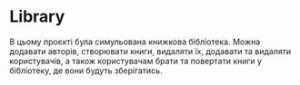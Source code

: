 # Library
В цьому проєкті була симульована книжкова бібліотека. Можна додавати авторів, створювати книги, видаляти їх, додавати та видаляти користувачів, а також користувачам брати та повертати книги у бібліотеку, де вони будуть зберігатись.
